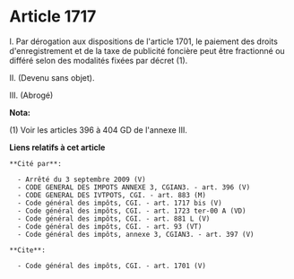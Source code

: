 # Article 1717

I. Par dérogation aux dispositions de l'article 1701, le paiement des droits d'enregistrement et de la taxe de publicité
foncière peut être fractionné ou différé selon des modalités fixées par décret (1). 

II. (Devenu sans objet). 

III. (Abrogé)

**Nota:**

(1) Voir les articles 396 à 404 GD de l'annexe III.

**Liens relatifs à cet article**

	**Cité par**:

	  - Arrêté du 3 septembre 2009 (V)
	  - CODE GENERAL DES IMPOTS ANNEXE 3, CGIAN3. - art. 396 (V)
	  - CODE GENERAL DES IVTPOTS, CGI. - art. 883 (M)
	  - Code général des impôts, CGI. - art. 1717 bis (V)
	  - Code général des impôts, CGI. - art. 1723 ter-00 A (VD)
	  - Code général des impôts, CGI. - art. 881 L (V)
	  - Code général des impôts, CGI. - art. 93 (VT)
	  - Code général des impôts, annexe 3, CGIAN3. - art. 397 (V)

	**Cite**:

	  - Code général des impôts, CGI. - art. 1701 (V)
